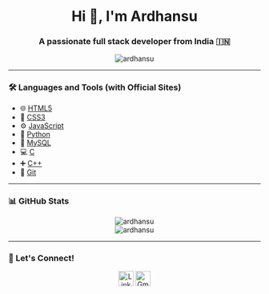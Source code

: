 <h1 align="center">Hi 👋, I'm Ardhansu</h1>
<h3 align="center">A passionate full stack developer from India 🇮🇳</h3>

<p align="center">
  <img src="https://komarev.com/ghpvc/?username=ardhansu&label=Profile%20views&color=0e75b6&style=flat" alt="ardhansu" />
</p>

---

### 🛠️ Languages and Tools (with Official Sites)

- 🌐 [HTML5](https://developer.mozilla.org/en-US/docs/Web/HTML)
- 🎨 [CSS3](https://developer.mozilla.org/en-US/docs/Web/CSS)
- ⚙️ [JavaScript](https://developer.mozilla.org/en-US/docs/Web/JavaScript)
- 🐍 [Python](https://www.python.org/)
- 💾 [MySQL](https://www.mysql.com/)
- 💻 [C](https://en.cppreference.com/w/c)
- ➕ [C++](https://isocpp.org/)
- 🔧 [Git](https://git-scm.com/)

---

### 📊 GitHub Stats

<p align="center">
  <img src="https://github-readme-stats.vercel.app/api?username=ardhansu&show_icons=true&theme=radical" alt="ardhansu" />
  <br>
  <img src="https://github-readme-streak-stats.herokuapp.com/?user=ardhansu&theme=radical" alt="ardhansu" />
</p>

---

### 🔗 Let's Connect!

<p align="center">
  <a href="https://www.linkedin.com/in/ardhansu" target="blank"><img align="center" src="https://cdn.jsdelivr.net/npm/simple-icons@3.0.1/icons/linkedin.svg" alt="LinkedIn" height="30" width="30" /></a>
  <a href="mailto:youremail@example.com"><img align="center" src="https://cdn.jsdelivr.net/npm/simple-icons@3.0.1/icons/gmail.svg" alt="Gmail" height="30" width="30" /></a>
</p>
